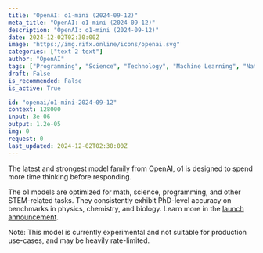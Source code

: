 ```yaml
---
title: "OpenAI: o1-mini (2024-09-12)"
meta_title: "OpenAI: o1-mini (2024-09-12)"
description: "OpenAI: o1-mini (2024-09-12)"
date: 2024-12-02T02:30:00Z
image: "https://img.rifx.online/icons/openai.svg"
categories: ["text 2 text"]
author: "OpenAI"
tags: ["Programming", "Science", "Technology", "Machine Learning", "Natural Language Processing"]
draft: False
is_recommended: False
is_active: True

id: "openai/o1-mini-2024-09-12"
context: 128000
input: 3e-06
output: 1.2e-05
img: 0
request: 0
last_updated: 2024-12-02T02:30:00Z
---
```


The latest and strongest model family from OpenAI, o1 is designed to spend more time thinking before responding.

The o1 models are optimized for math, science, programming, and other STEM-related tasks. They consistently exhibit PhD-level accuracy on benchmarks in physics, chemistry, and biology. Learn more in the [launch announcement](https://openai.com/o1).

Note: This model is currently experimental and not suitable for production use-cases, and may be heavily rate-limited.

